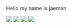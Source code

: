 Hello my name is jaeman


<img src="https://img.shields.io/badge/Python-f9dd6a?style=flat&logo=Python&logoColor=3776AB"/> <img src="https://img.shields.io/badge/Django-cae9d0?style=flat&logo=Django&logoColor=092E20"/> <img src="https://img.shields.io/badge/HTML5-2d2e42?style=flat&logo=HTML5&logoColor=E34F26"/> <img src="https://img.shields.io/badge/CSS-fff?style=flat&logo=CSS3&logoColor=1572B6"/>

